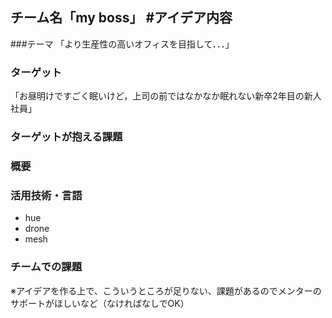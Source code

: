 チーム名「my boss」
#アイデア内容
---
###テーマ
「より生産性の高いオフィスを目指して．．．」
### ターゲット
「お昼明けですごく眠いけど，上司の前ではなかなか眠れない新卒2年目の新人社員」
### ターゲットが抱える課題
### 概要
### 活用技術・言語
* hue
* drone
* mesh


### チームでの課題
※アイデアを作る上で、こういうところが足りない、課題があるのでメンターのサポートがほしいなど（なければなしでOK）

